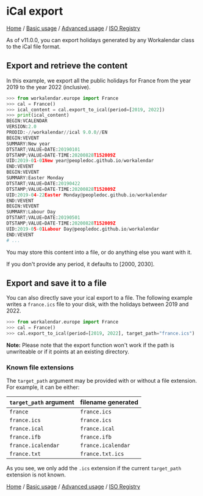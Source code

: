 # iCal export

[Home](index.md) / [Basic usage](basic.md) / [Advanced usage](advanced.md) / [ISO Registry](iso-registry.md)

As of v11.0.0, you can export holidays generated by any Workalendar class to the iCal file format.

## Export and retrieve the content

In this example, we export all the public holidays for France from the year 2019 to the year 2022 (inclusive).

```python
>>> from workalendar.europe import France
>>> cal = France()
>>> ical_content = cal.export_to_ical(period=[2019, 2022])
>>> print(ical_content)
BEGIN:VCALENDAR
VERSION:2.0
PRODID:-//workalendar//ical 9.0.0//EN
BEGIN:VEVENT
SUMMARY:New year
DTSTART;VALUE=DATE:20190101
DTSTAMP;VALUE=DATE-TIME:20200828T152009Z
UID:2019-01-01New year@peopledoc.github.io/workalendar
END:VEVENT
BEGIN:VEVENT
SUMMARY:Easter Monday
DTSTART;VALUE=DATE:20190422
DTSTAMP;VALUE=DATE-TIME:20200828T152009Z
UID:2019-04-22Easter Monday@peopledoc.github.io/workalendar
END:VEVENT
BEGIN:VEVENT
SUMMARY:Labour Day
DTSTART;VALUE=DATE:20190501
DTSTAMP;VALUE=DATE-TIME:20200828T152009Z
UID:2019-05-01Labour Day@peopledoc.github.io/workalendar
END:VEVENT
# ...
```

You may store this content into a file, or do anything else you want with it.

If you don't provide any period, it defaults to [2000, 2030].

## Export and save it to a file

You can also directly save your ical export to a file. The following example writes a ``france.ics`` file to your disk, with the holidays between 2019 and 2022.

```python
>>> from workalendar.europe import France
>>> cal = France()
>>> cal.export_to_ical(period=[2019, 2022], target_path="france.ics")
```

**Note:** Please note that the export function won't work if the path is unwriteable or if it points at an existing directory.

### Known file extensions

The `target_path` argument may be provided with or without a file extension. For example, it can be either:

| `target_path` argument | filename generated |
|:-----------------------|:-------------------|
| `france`               | `france.ics`       |
| `france.ics`           | `france.ics`       |
| `france.ical`          | `france.ical`      |
| `france.ifb`           | `france.ifb`       |
| `france.icalendar`     | `france.icalendar` |
| `france.txt`           | `france.txt.ics`   |

As you see, we only add the `.ics` extension if the current `target_path` extension is not known.

[Home](index.md) / [Basic usage](basic.md) / [Advanced usage](advanced.md) / [ISO Registry](iso-registry.md)
